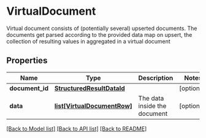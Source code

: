 # VirtualDocument

Virtual document consists of (potentially several) upserted documents.                The documents get parsed according to the provided data map on upsert, the collection of resulting values in  aggregated in a virtual document

## Properties
Name | Type | Description | Notes
------------ | ------------- | ------------- | -------------
**document_id** | [**StructuredResultDataId**](StructuredResultDataId.md) |  | [optional] 
**data** | [**list[VirtualDocumentRow]**](VirtualDocumentRow.md) | The data inside the document | [optional] 

[[Back to Model list]](../README.md#documentation-for-models) [[Back to API list]](../README.md#documentation-for-api-endpoints) [[Back to README]](../README.md)


